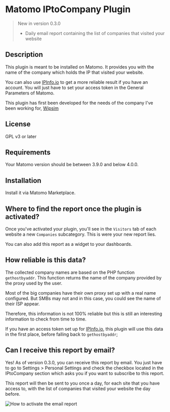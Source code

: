 # Matomo IPtoCompany Plugin

> New in version 0.3.0
> - Daily email report containing the list of companies that visited your website

## Description

This plugin is meant to be installed on Matomo. It provides you with the name of the company which holds the IP that visited your website.

You can also use [IPInfo.io](https://ipinfo.io/) to get a more reliable result if you have an account. You will just have to set your access token in the General Parameters of Matomo.

This plugin has first been developed for the needs of the company I've been working for, [Wipsim](https://www.wipsim.fr/?pk_campaign=MatomoPlugin-Link&pk_source=matomoplugin&pk_medium=matomo)

## License

GPL v3 or later

## Requirements

Your Matomo version should be between 3.9.0 and below 4.0.0.

## Installation

Install it via Matomo Marketplace.

## Where to find the report once the plugin is activated?

Once you've activated your plugin, you'll see in the `Visitors` tab of each website a new `Companies` subcategory. This is were your new report lies.

You can also add this report as a widget to your dashboards.

## How reliable is this data?

The collected company names are based on the PHP function `gethostbyaddr`. This function returns the name of the company provided by the proxy used by the user.

Most of the big companies have their own proxy set up with a real name configured. But SMBs may not and in this case, you could see the name of their ISP appear.

Therefore, this information is not 100% reliable but this is still an interesting information to check from time to time.

If you have an access token set up for [IPInfo.io](https://ipinfo.io/), this plugin will use this data in the first place, before falling back to `gethostbyaddr`;

## Can I receive this report by email?

Yes! As of version 0.3.0, you can receive this report by email. You just have to go to Settings > Personal Settings and check the checkbox located in the IPtoCompany section which asks you if you want to subscribe to this report.

This report will then be sent to you once a day, for each site that you have access to, with the list of companies that visited your website the day before.

![How to activate the email report](https://github.com/Romain/Matomo-IP-to-Company/blob/master/screenshots/user-setting-subscribe-to-email-report.png)

